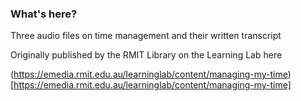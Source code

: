 ### What's here?

Three audio files on time management and their written transcript

Originally published by the RMIT Library on the Learning Lab here

(https://emedia.rmit.edu.au/learninglab/content/managing-my-time)[https://emedia.rmit.edu.au/learninglab/content/managing-my-time]
